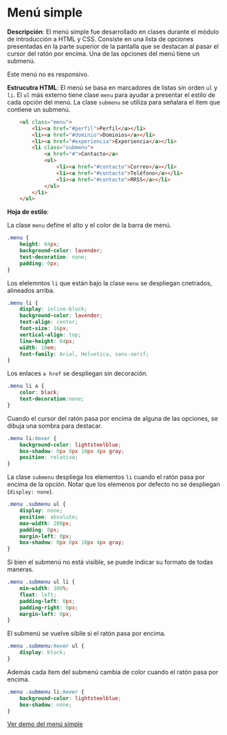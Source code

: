 # Menú simple

**Descripción**: El menú simple fue desarrollado en clases durante el módulo de introducción a HTML y CSS. Consiste en una lista de opciones presentadas en la parte superior de la pantalla que se destacan al pasar el cursor del ratón por encima. Una de las opciones del menú tiene un submenú.

Este menú no es responsivo.

**Estrucutra HTML**: El menú se basa en marcadores de listas sin orden ```ul``` y ```li```. El ```ul``` más externo tiene clase ```menu``` para ayudar a presentar el estilo de cada opción del menú. La clase ```submenu``` se utiliza para señalara el ítem que contiene un submenú.

```HTML
    <ul class="menu">
        <li><a href="#perfil">Perfil</a></li>
        <li><a href="#dominio">Dominios</a></li>
        <li><a href="#experiencia">Experiencia</a></li>
        <li class="submenu">
            <a href="#">Contacto</a>
            <ul>
                <li><a href="#contacto">Correo</a></li>
                <li><a href="#contacto">Teléfono</a></li>
                <li><a href="#contacto">RRSS</a></li>
            </ul>
        </li>
    </ul>
```
**Hoja de estilo**: 

La clase ```menu``` define el alto y el color de la barra de menú.
```css
.menu {
    height: 64px;
    background-color: lavender;
    text-decoration: none;
    padding: 0px;
}
```
Los elelemntos ```li``` que están bajo la clase ```menu``` se despliegan cnetrados, alineados arriba.
```css
.menu li {
    display: inline-block;
    background-color: lavender;
    text-align: center;
    font-size: 16px;
    vertical-align: top;
    line-height: 64px;
    width: 10em;
    font-family: Arial, Helvetica, sans-serif;
}
```
Los enlaces ```a href``` se despliegan sin decoración.
```css
.menu li a {
    color: black;
    text-decoration:none;
}
```
Cuando el cursor del ratón pasa por encima de alguna de las opciones, se dibuja una sombra para destacar.
```css
.menu li:hover {
    background-color: lightsteelblue;
    box-shadow: 0px 8px 10px 4px gray;
    position: relative;
}
```
La clase ```submenu``` despliega los elementos ```li``` cuando el ratón pasa por encima de la opción. Notar que los elemenos por defecto no se despliegan (```display: none```).
```css
.menu .submenu ul {
    display: none;
    position: absolute;
    max-width: 200px;
    padding: 0px;
    margin-left: 0px;
    box-shadow: 0px 8px 10px 4px gray;
}
```
Si bien el submenú no está visible, se puede indicar su formato de todas maneras.
```css
.menu .submenu ul li {
    min-width: 100%;
    float: left;
    padding-left: 0px;
    padding-right: 0px;
    margin-left: 0px;
}
```
El submenú se vuelve sibile si el ratón pasa por encima.
```css
.menu .submenu:hover ul {
    display: block;
}
```
Además cada ítem del submenú cambia de color cuando el ratón pasa por encima.
```css
.menu .submenu li:hover {
    background-color: lightsteelblue;
    box-shadow: none;
}
```

[Ver demo del menú simple](https://rodrigogalvez.github.io/didactica/menu/menu.html)

